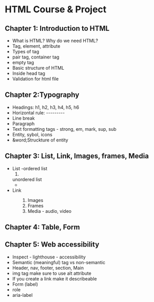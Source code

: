 # HTML Course & Project

## Chapter 1: Introduction to HTML

- What is HTML? Why do we need HTML?
- Tag, element, attribute 
- Types of tag
 - pair tag, container tag
 - empty tag 
- Basic structure of HTML 
- Inside head tag
- Validation for html file

## Chapter 2:Typography

- Headings: h1, h2, h3, h4, h5, h6
- Horizontal rule: ---------
- Line break
- Paragraph
- Text formatting tags - strong, em, mark, sup, sub
- Entity, sybol, icons 
- &word;Struckture of entity 

## Chapter 3: List, Link, Images, frames, Media


- List -ordered list<ol><li> </li></ol>unordered list<ul><li> </li></ul>
- Link <ol types="a"> <ol types="A"> <ol types="1"> </ol>
- Images
- Frames
- Media - audio, video

## Chapter 4: Table, Form



## Chapter 5: Web accessibility

- Inspect - lighthouse - accessibility
- Semantic (meaningful) tag vs non-semantic
- Header, nav, footer, section, Main
- img tag make sure to use alt attribute
- If you create a link make it describeable
- Form (label)
- role
- aria-label



 
